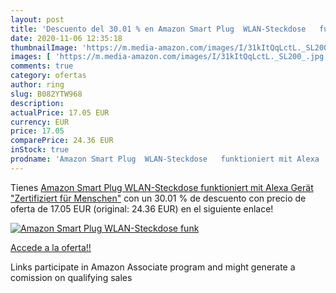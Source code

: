 ```yaml
---
layout: post
title: 'Descuento del 30.01 % en Amazon Smart Plug  WLAN-Steckdose   funk'
date: 2020-11-06 12:35:18
thumbnailImage: 'https://m.media-amazon.com/images/I/31kItQqLctL._SL200_.jpg'
images: [ 'https://m.media-amazon.com/images/I/31kItQqLctL._SL200_.jpg' ]
comments: true
category: ofertas
author: ring
slug: B082YTW968
description:
actualPrice: 17.05 EUR
currency: EUR
price: 17.05
comparePrice: 24.36 EUR
inStock: true
prodname: 'Amazon Smart Plug  WLAN-Steckdose   funktioniert mit Alexa  Gerät "Zertifiziert für Menschen"'
---
```


Tienes [Amazon Smart Plug  WLAN-Steckdose   funktioniert mit Alexa  Gerät "Zertifiziert für Menschen"](https://www.amazon.de/dp/B082YTW968/?tag=tolees0ca-21) con un 30.01 % de descuento con precio de oferta de 17.05 EUR (original: 24.36 EUR) en el siguiente enlace!

[![Amazon Smart Plug  WLAN-Steckdose   funk](https://m.media-amazon.com/images/I/31kItQqLctL._SL200_.jpg)](https://www.amazon.de/dp/B082YTW968/?tag=tolees0ca-21)

[Accede a la oferta!!](https://www.amazon.de/dp/B082YTW968/?tag=tolees0ca-21)

Links participate in Amazon Associate program and might generate a comission on qualifying sales


